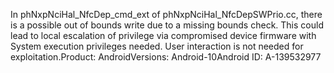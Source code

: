 In phNxpNciHal_NfcDep_cmd_ext of phNxpNciHal_NfcDepSWPrio.cc, there is a possible out of bounds write due to a missing bounds check. This could lead to local escalation of privilege via compromised device firmware with System execution privileges needed. User interaction is not needed for exploitation.Product: AndroidVersions: Android-10Android ID: A-139532977